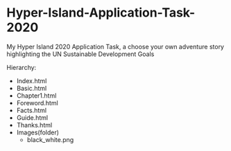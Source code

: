 # Hyper-Island-Application-Task-2020
My Hyper Island 2020 Application Task, a choose your own adventure story highlighting the UN Sustainable Development Goals

Hierarchy:
  - Index.html
  - Basic.html
  - Chapter1.html
  - Foreword.html
  - Facts.html
  - Guide.html
  - Thanks.html
  - Images(folder)
    - black_white.png

